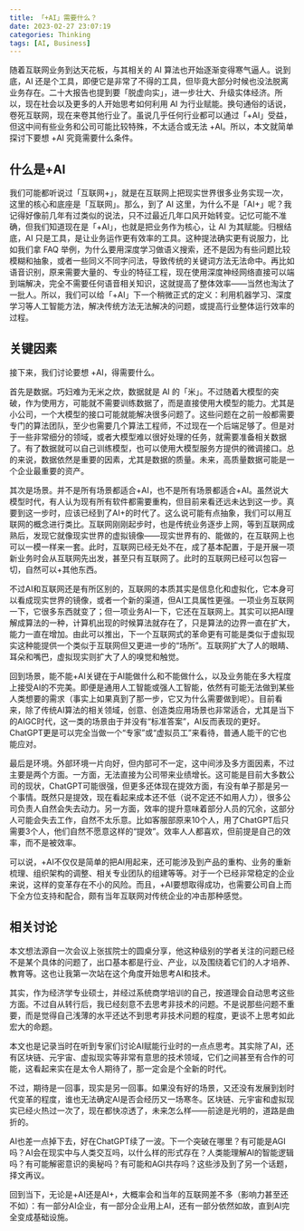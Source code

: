 ```yaml
---
title: 「+AI」需要什么？
date: 2023-02-27 23:07:19
categories: Thinking
tags: [AI, Business]
---
```


随着互联网业务到达天花板，与其相关的 AI 算法也开始逐渐变得寒气逼人。说到底，AI 还是个工具，即便它是非常了不得的工具，但毕竟大部分时候也没法脱离业务存在。二十大报告也提到要「脱虚向实」，进一步壮大、升级实体经济。所以，现在社会以及更多的人开始思考如何利用 AI 为行业赋能。换句通俗的话说，卷死互联网，现在来卷其他行业了。虽说几乎任何行业都可以通过「+AI」受益，但这中间有些业务和公司可能比较特殊，不太适合或无法 +AI。所以，本文就简单探讨下要想 +AI 究竟需要什么条件。

<!--more-->

## 什么是+AI

我们可能都听说过「互联网+」，就是在互联网上把现实世界很多业务实现一次，这里的核心和底座是「互联网」。那么，到了 AI 这里，为什么不是「AI+」呢？我记得好像前几年有过类似的说法，只不过最近几年口风开始转变。记忆可能不准确，但我们知道现在是「+AI」，也就是把业务作为核心，让 AI 为其赋能。归根结底，AI 只是工具，是让业务运作更有效率的工具。这种提法确实更有说服力，比如我们拿 FAQ 举例，为什么要用深度学习做语义搜索，还不是因为有些问题比较模糊和抽象，或者一些同义不同字问法，导致传统的关键词方法无法命中。再比如语音识别，原来需要大量的、专业的特征工程，现在使用深度神经网络直接可以端到端解决，完全不需要任何语音相关知识，这就提高了整体效率——当然也淘汰了一批人。所以，我们可以给「+AI」下一个稍微正式的定义：利用机器学习、深度学习等人工智能方法，解决传统方法无法解决的问题，或提高行业整体运行效率的过程。

## 关键因素

接下来，我们讨论要想 +AI，得需要什么。

首先是数据。巧妇难为无米之炊，数据就是 AI 的「米」。不过随着大模型的突破，作为使用方，可能就不需要训练数据了，而是直接使用大模型的能力。尤其是小公司，一个大模型的接口可能就能解决很多问题了。这些问题在之前一般都需要专门的算法团队，至少也需要几个算法工程师，不过现在一个后端足够了。但是对于一些非常细分的领域，或者大模型难以很好处理的任务，就需要准备相关数据了。有了数据就可以自己训练模型，也可以使用大模型服务方提供的微调接口。总的来说，数据依然是重要的因素，尤其是数据的质量。未来，高质量数据可能是一个企业最重要的资产。

其次是场景。并不是所有场景都适合+AI，也不是所有场景都适合+AI。虽然说大模型时代，有人认为现有所有软件都需要重构，但目前来看还远未达到这一步。真要到这一步时，应该已经到了AI+的时代了。这么说可能有点抽象，我们可以用互联网的概念进行类比。互联网刚刚起步时，也是传统业务逐步上网，等到互联网成熟后，发现它就像现实世界的虚拟镜像——现实世界有的、能做的，在互联网上也可以一模一样来一套。此时，互联网已经无处不在，成了基本配置，于是开展一项新业务时会从互联网先出发，甚至只有互联网了。此时的互联网已经可以包容一切，自然可以+其他东西。

不过AI和互联网还是有所区别的，互联网的本质其实是信息化和虚拟化，它本身可以看成现实世界的镜像，或者一个新的渠道，但AI工具属性更强。一项业务互联网一下，它很多东西就变了；但一项业务AI一下，它还在互联网上。其实可以把AI理解成算法的一种，计算机出现的时候算法就存在了，只是算法的边界一直在扩大，能力一直在增加。由此可以推出，下一个互联网式的革命更有可能是类似于虚拟现实这种能提供一个类似于互联网但又更进一步的“场所”。互联网扩大了人的眼睛、耳朵和嘴巴，虚拟现实则扩大了人的嗅觉和触觉。

回到场景，能不能+AI关键在于AI能做什么和不能做什么，以及业务能在多大程度上接受AI的不完美。即便是通用人工智能或强人工智能，依然有可能无法做到某些人类想要的需求（事实上如果真到了那一步，它又为什么需要做到呢）。目前看来，除了传统AI算法的相关领域，创意、创造类应用场景也非常适合，尤其是当下的AIGC时代，这一类的场景由于并没有“标准答案”，AI反而表现的更好。ChatGPT更是可以完全当做一个“专家”或“虚拟员工”来看待，普通人能干的它也能应对。

最后是环境。外部环境一片向好，但内部可不一定，这中间涉及多方面因素，不过主要是两个方面。一方面，无法直接为公司带来业绩增长。这可能是目前大多数公司的现状，ChatGPT可能很强，但更多还体现在提效方面，有没有单子那是另一个事情。既然只是提效，现在看起来成本还不低（说不定还不如用人力），很多公司负责人自然会失去动力。另一方面，效率的提升意味着部分人员的冗余，这部分人可能会失去工作，自然不太乐意。比如客服部原来10个人，用了ChatGPT后只需要3个人，他们自然不愿意这样的“提效”。效率人人都喜欢，但前提是自己的效率，而不是被效率。

可以说，+AI不仅仅是简单的把AI用起来，还可能涉及到产品的重构、业务的重新梳理、组织架构的调整、相关专业团队的组建等等。对于一个已经非常稳定的企业来说，这样的变革存在不小的风险。而且，+AI要想取得成功，也需要公司自上而下全方位支持和配合，颇有当年互联网对传统企业的冲击那种感觉。

## 相关讨论

本文想法源自一次会议上张拔院士的圆桌分享，他这种级别的学者关注的问题已经不是某个具体的问题了，出口基本都是行业、产业，以及围绕着它们的人才培养、教育等。这也让我第一次站在这个角度开始思考AI和技术。

其实，作为经济学专业硕士，并经过系统商学培训的自己，按道理会自动思考这些方面。不过自从转行后，我已经刻意不去思考非技术的问题。不是说那些问题不重要，而是觉得自己浅薄的水平还达不到思考非技术问题的程度，更谈不上思考如此宏大的命题。

本文也是记录当时在听到专家们讨论AI赋能行业时的一点点思考。其实除了AI，还有区块链、元宇宙、虚拟现实等非常有意思的技术领域，它们之间甚至有合作的可能，这看起来实在是太令人期待了，那一定会是个全新的时代。

不过，期待是一回事，现实是另一回事。如果没有好的场景，又还没有发展到划时代变革的程度，谁也无法确定AI是否会经历又一场寒冬。区块链、元宇宙和虚拟现实已经火热过一次了，现在都快凉透了，未来怎么样——前途是光明的，道路是曲折的。

AI也差一点掉下去，好在ChatGPT续了一波。下一个突破在哪里？有可能是AGI吗？AI会在现实中与人类交互吗，以什么样的形式存在？人类能理解AI的智能逻辑吗？有可能解密意识的奥秘吗？有可能和AGI共存吗？这些涉及到了另一个话题，择文再议。

回到当下，无论是+AI还是AI+，大概率会和当年的互联网差不多（影响力甚至还不如）：有一部分AI企业，有一部分企业用上AI，还有一部分依然如故，直到AI完全变成基础设施。
